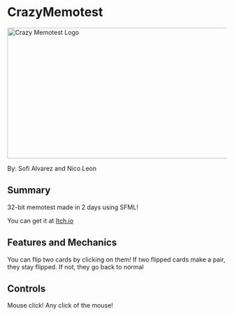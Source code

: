 # CrazyMemotest
<img width="800" height="300" alt="Crazy Memotest Logo" src="https://github.com/user-attachments/assets/1337ff29-a961-4241-b8dd-9c28a5c49243" />

By: Sofi Alvarez and Nico Leon

## Summary
32-bit memotest made in 2 days using SFML!

You can get it at [Itch.io](https://gensofi24.itch.io/crazy-memotest)

## Features and Mechanics
You can flip two cards by clicking on them!
If two flipped cards make a pair, they stay flipped. If not, they go back to normal

## Controls
Mouse click! Any click of the mouse!
